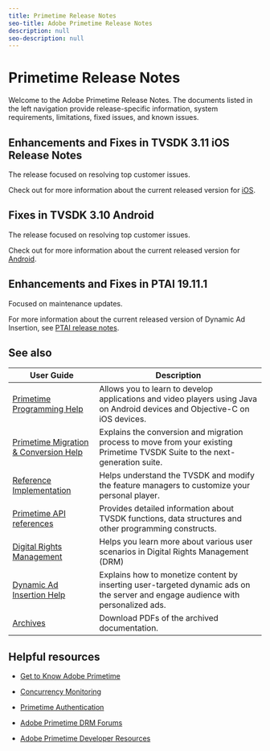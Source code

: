 ```yaml
---
title: Primetime Release Notes
seo-title: Adobe Primetime Release Notes
description: null
seo-description: null
---
```


# Primetime Release Notes

Welcome to the Adobe Primetime Release Notes. The documents listed in the left navigation provide release-specific information, system requirements, limitations, fixed issues, and known issues.

## Enhancements and Fixes in TVSDK 3.11 iOS Release Notes

The release focused on resolving top customer issues.

Check out for more information about the current released version for [iOS](../release-notes/tvsdk-3x-ios.md).

## Fixes in TVSDK 3.10 Android

The release focused on resolving top customer issues.

Check out for more information about the current released version for [Android](../release-notes/tvsdk-3x-android.md).

## Enhancements and Fixes in PTAI 19.11.1

Focused on maintenance updates.

For more information about the current released version of Dynamic Ad Insertion, see [PTAI release notes](ptai-19x-release-notes.md).

## See also

| User Guide | Description |
|--- |--- |
| [Primetime Programming Help](/help/programming/home.md)  | Allows you to learn to develop applications and video players using Java on Android devices and Objective-C on iOS devices. |
| [Primetime Migration & Conversion Help](/help/migration-guides/home.md) | Explains the conversion and migration process to move from your existing Primetime TVSDK Suite to the next-generation suite. |
| [Reference Implementation](/help/android-reference-implementation/home.md) | Helps understand the TVSDK and modify the feature managers to customize your personal player. |
| [Primetime API references](/help/reference/api-references.md) | Provides detailed information about TVSDK functions, data structures and other programming constructs. |
| [Digital Rights Management](/help/digital-rights-management/home.md) | Helps you learn more about various user scenarios in Digital Rights Management (DRM) |
| [Dynamic Ad Insertion Help](/help/dynamic-ad-insertion/home.md) | Explains how to monetize content by inserting user-targeted dynamic ads on the server and engage audience with personalized ads. |
| [Archives](https://helpx.adobe.com/primetime/archives.html) | Download PDFs of the archived documentation. |

## Helpful resources

* [Get to Know Adobe Primetime](https://www.adobe.com/in/marketing/primetime.html)

* [Concurrency Monitoring](https://tve.helpdocsonline.com/concurrency-monitoring-introduction)

* [Primetime Authentication](https://tve.helpdocsonline.com/home)

* [Adobe Primetime DRM Forums](https://forums.adobe.com/community/adobe_access)

* [Adobe Primetime Developer Resources](https://www.adobe.com/devnet/primetime.html)
